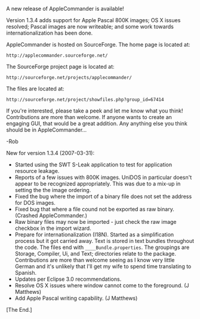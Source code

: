 A new release of AppleCommander is available!

Version 1.3.4 adds support for Apple Pascal 800K images; OS X issues resolved; Pascal images are now writeable; and some work towards internationalization has been done.

AppleCommander is hosted on SourceForge. The home page is located at:

    http://applecommander.sourceforge.net/

The SourceForge project page is located at:

    http://sourceforge.net/projects/applecommander/

The files are located at:

    http://sourceforge.net/project/showfiles.php?group_id=67414

If you're interested, please take a peek and let me know what you think! Contributions are more than welcome. If anyone wants to create an engaging GUI, that would be a great addition. Any anything else you think should be in AppleCommander...

-Rob

New for version 1.3.4 (2007-03-31):

* Started using the SWT S-Leak application to test for application resource leakage.
* Reports of a few issues with 800K images. UniDOS in particular doesn't appear to be recognized appropriately. This was due to a mix-up in setting the the image ordering.
* Fixed the bug where the import of a binary file does not set the address for DOS images.
* Fixed bug that where a file cound not be exported as raw binary. (Crashed AppleCommander.)
* Raw binary files may now be imported - just check the raw image checkbox in the import wizard.
* Prepare for internationalization (I18N). Started as a simplification process but it got carried away. Text is stored in text bundles throughout the code. The files end with `____Bundle.properties`. The groupings are Storage, Compiler, Ui, and Text; directories relate to the package. Contributions are more than welcome seeing as I know very little German and it's unlikely that I'll get my wife to spend time translating to Spanish.
* Updates per Eclipse 3.0 recommendations.
* Resolve OS X issues where window cannot come to the foreground. (J Matthews)
* Add Apple Pascal writing capability. (J Matthews)

[The End.]
